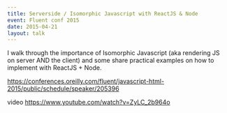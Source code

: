 ```yaml
---
title: Serverside / Isomorphic Javascript with ReactJS & Node
event: Fluent conf 2015
date: 2015-04-21
layout: talk
---
```


I walk through the importance of Isomorphic Javascript (aka rendering JS on server AND the client) and some share practical examples on how to implement with ReactJS + Node.

https://conferences.oreilly.com/fluent/javascript-html-2015/public/schedule/speaker/205396

video https://www.youtube.com/watch?v=ZyLC_2b964o

